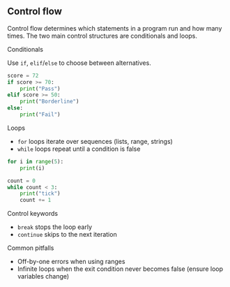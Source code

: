 ## Control flow

Control flow determines which statements in a program run and how many times. The two main control structures are conditionals and loops.

Conditionals

Use `if`, `elif`/`else` to choose between alternatives.

```python
score = 72
if score >= 70:
    print("Pass")
elif score >= 50:
    print("Borderline")
else:
    print("Fail")
```

Loops

- `for` loops iterate over sequences (lists, range, strings)
- `while` loops repeat until a condition is false

```python
for i in range(5):
    print(i)

count = 0
while count < 3:
    print("tick")
    count += 1
```

Control keywords

- `break` stops the loop early
- `continue` skips to the next iteration

Common pitfalls

- Off-by-one errors when using ranges
- Infinite loops when the exit condition never becomes false (ensure loop variables change)
